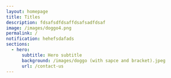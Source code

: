 ```yaml
---
layout: homepage
title: Titles
description: fdsafsdfdsaffdsafsadfdsaf
image: /images/doggo4.png
permalink: /
notification: hehefsdafads
sections:
  - hero:
      subtitle: Hero subtitle
      background: /images/doggo (with sapce and bracket).jpeg
      url: /contact-us
---
```

